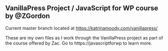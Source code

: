 ## VanillaPress Project / JavaScript for WP course by @ZGordon

Current master branch located at https://katrinamoody.com/vanillapress/ 

These are my own files as I work through the VanillaPress project as part of the course offered by Zac. Go to https://javascriptforwp to learn more.
